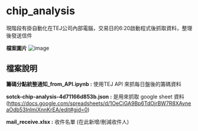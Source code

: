 # chip_analysis

現階段有掛自動化在TEJ公司內部電腦，交易日的6:20啟動程式後抓取資料，整理後發送信件

**檔案圖片**
![image](https://github.com/wuzheyu913/chip_analysis/assets/71300574/fe68f881-a307-4f8d-936a-e45c2cd5b5ef)

## 檔案說明
**籌碼分點統整通知_from_API.ipynb :**
使用TEJ API 來抓每日盤後的籌碼資料

**sotck-chip-analysis-4d71166d853b.json :** 
是用來抓取 google sheet 資料 (https://docs.google.com/spreadsheets/d/1OeCiGA9Bp6TdOjrBW7R8XAvneaOdb53InlmiXnnKrEA/edit#gid=0)

**mail_receive.xlsx :** 
收件名單 (在此新增/刪減收件人)


